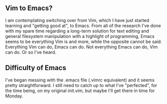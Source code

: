 ## Vim to Emacs?

I am contemplating switching over from Vim, which I have just started learning
and "getting good at", to Emacs. From all of the research I've done with my
spare time regarding a long-term solution for text editing and general
filesystem manipulation with a highlight of programming, Emacs seems to be
everything Vim is and more, while the opposite cannot be said. Everything Vim
can do, Emacs can do. Not everything Emacs can do, Vim can do. Or so I've
heard.

## Difficulty of Emacs

I've began messing with the .emacs file (.vimrc equivalent) and it seems pretty
straightforward. I still need to catch up to what I've "perfected", for the
time being, on my original init.vim, but maybe I'll get there in time for
Monday.
